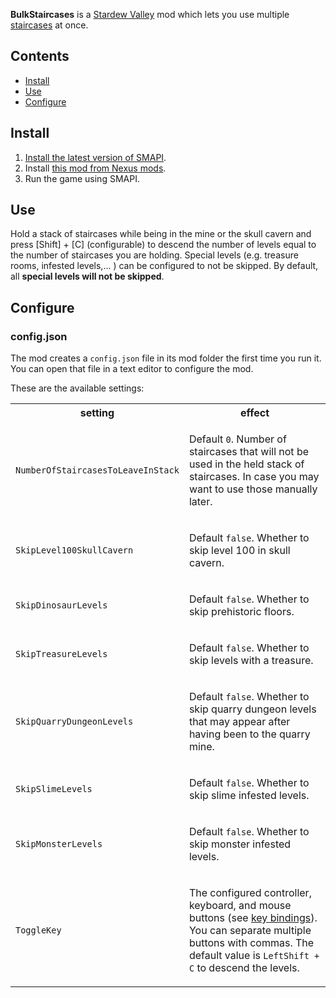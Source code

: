 **BulkStaircases** is a [Stardew Valley](https://stardewvalley.net/) mod which lets you use multiple [staircases](https://stardewvalleywiki.com/Staircase) at once.

## Contents
* [Install](#install)
* [Use](#use)
* [Configure](#configure)

## Install
1. [Install the latest version of SMAPI](https://smapi.io/).
3. Install [this mod from Nexus mods](tba).
4. Run the game using SMAPI.

## Use
Hold a stack of staircases while being in the mine or the skull cavern and press [Shift] + [C] (configurable) to descend the number of levels equal to the number of staircases you are holding.
Special levels (e.g. treasure rooms, infested levels,... ) can be configured to not be skipped. By default, all <b>special levels will not be skipped</b>.

## Configure
### config.json
The mod creates a `config.json` file in its mod folder the first time you run it. You can open that
file in a text editor to configure the mod.

These are the available settings:

<table>
<tr>
  <th>setting</th>
  <th>effect</th>
</tr>
<tr>
  <td><code>NumberOfStaircasesToLeaveInStack</code></td>
  <td>

Default `0`. Number of staircases that will not be used in the held stack of staircases. In case you may want to use those manually later.

  </td>
</tr>
<tr>
  <td><code>SkipLevel100SkullCavern</code></td>
  <td>

Default `false`. Whether to skip level 100 in skull cavern.

  </td>
</tr>
<tr>
  <td><code>SkipDinosaurLevels</code></td>
  <td>

Default `false`. Whether to skip prehistoric floors.

  </td>
</tr>
<tr>
  <td><code>SkipTreasureLevels</code></td>
  <td>

Default `false`. Whether to skip levels with a treasure.

  </td>
</tr>
<tr>
  <td><code>SkipQuarryDungeonLevels</code></td>
  <td>

Default `false`. Whether to skip quarry dungeon levels that may appear after having been to the quarry mine.

  </td>
</tr>
<tr>
  <td><code>SkipSlimeLevels</code></td>
  <td>

Default `false`. Whether to skip slime infested levels.

  </td>
</tr>
<tr>
  <td><code>SkipMonsterLevels</code></td>
  <td>

Default `false`. Whether to skip monster infested levels.

  </td>
</tr>
<tr>
  <td><code>ToggleKey</code></td>
  <td>

The configured controller, keyboard, and mouse buttons (see [key bindings](https://stardewvalleywiki.com/Modding:Key_bindings)).
You can separate multiple buttons with commas. The default value is `LeftShift + C` to descend the levels.

  </td>
</tr>
</table>
